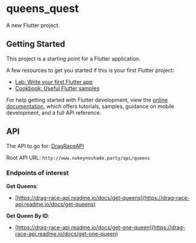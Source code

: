 # queens_quest

A new Flutter project.

## Getting Started

This project is a starting point for a Flutter application.

A few resources to get you started if this is your first Flutter project:

- [Lab: Write your first Flutter app](https://docs.flutter.dev/get-started/codelab)
- [Cookbook: Useful Flutter samples](https://docs.flutter.dev/cookbook)

For help getting started with Flutter development, view the
[online documentation](https://docs.flutter.dev/), which offers tutorials,
samples, guidance on mobile development, and a full API reference.

## API

The API to go for: [DragRaceAPI](https://drag-race-api.readme.io/docs)

Root API URL: `http://www.nokeynoshade.party/api/queens`

### Endpoints of interest

**Get Queens**:
- [https://drag-race-api.readme.io/docs/get-queens](https://drag-race-api.readme.io/docs/get-queens)

**Get Queen By ID**:
- [https://drag-race-api.readme.io/docs/get-one-queen](https://drag-race-api.readme.io/docs/get-one-queen)
